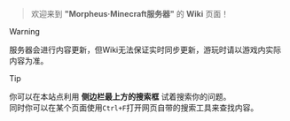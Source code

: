 > 欢迎来到 **"Morpheus·Minecraft服务器"** 的 **Wiki** 页面！

>[!warning]
> 服务器会进行内容更新，但Wiki无法保证实时同步更新，游玩时请以游戏内实际内容为准。  

>[!tip]
> 你可以在本站点利用 **侧边栏最上方的搜索框** 试着搜索你的问题。  
> 同时你可以在某个页面使用`Ctrl+F`打开网页自带的搜索工具来查找内容。

